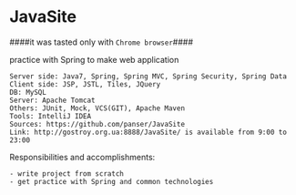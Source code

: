 JavaSite
========
####it was tasted only with `Chrome browser`####

practice with Spring to make web application
```
Server side: Java7, Spring, Spring MVC, Spring Security, Spring Data
Client side: JSP, JSTL, Tiles, JQuery
DB: MySQL
Server: Apache Tomcat
Others: JUnit, Mock, VCS(GIT), Apache Maven
Tools: IntelliJ IDEA
Sources: https://github.com/panser/JavaSite
Link: http://gostroy.org.ua:8888/JavaSite/ is available from 9:00 to 23:00
```

Responsibilities and accomplishments:
```
- write project from scratch 
- get practice with Spring and common technologies
```
